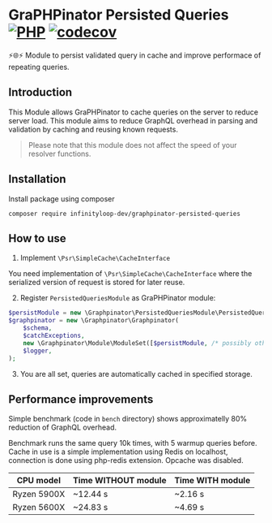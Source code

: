 # GraPHPinator Persisted Queries [![PHP](https://github.com/infinityloop-dev/graphpinator-persisted-queries/workflows/PHP/badge.svg?branch=master)](https://github.com/infinityloop-dev/graphpinator-persisted-queries/actions?query=workflow%3APHP) [![codecov](https://codecov.io/gh/infinityloop-dev/graphpinator-persisted-queries/branch/master/graph/badge.svg)](https://codecov.io/gh/infinityloop-dev/graphpinator-persisted-queries)

:zap::globe_with_meridians::zap: Module to persist validated query in cache and improve performace of repeating queries.

## Introduction

This Module allows GraPHPinator to cache queries on the server to reduce server load. This module aims to reduce GraphQL overhead in parsing and validation by caching and reusing known requests.

> Please note that this module does not affect the speed of your resolver functions.

## Installation

Install package using composer

```composer require infinityloop-dev/graphpinator-persisted-queries```

## How to use

1. Implement `\Psr\SimpleCache\CacheInterface`

You need implementation of `\Psr\SimpleCache\CacheInterface` where the serialized version of request is stored for later reuse.

2. Register `PersistedQueriesModule` as GraPHPinator module:

```php
$persistModule = new \Graphpinator\PersistedQueriesModule\PersistedQueriesModule($schema, $cacheImpl);
$graphpinator = new \Graphpinator\Graphpinator(
    $schema,
    $catchExceptions,
    new \Graphpinator\Module\ModuleSet([$persistModule, /* possibly other modules */]),
    $logger,
);
```

3. You are all set, queries are automatically cached in specified storage.

## Performance improvements

Simple benchmark (code in `bench` directory) shows approximatelly 80% reduction of GraphQL overhead.

Benchmark runs the same query 10k times, with 5 warmup queries before. Cache in use is a simple implementation using Redis on localhost, connection is done using php-redis extension. Opcache was disabled.

| CPU model | Time WITHOUT module | Time WITH module |
| --------- | ------------------- | ---------------- |
| Ryzen 5900X | ~12.44 s | ~2.16 s |
| Ryzen 5600X | ~24.83 s | ~4.69 s |
